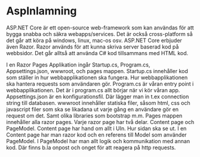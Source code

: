 # AspInlamning
ASP.NET Core är ett open-source web-framework som kan användas för att bygga snabba och säkra webapps/services. 
Det är också cross-platform så det går att köra på windows, linux, mac-os osv. 
ASP.NET Core erbjuder även Razor. Razor används för att kunna skriva server baserad kod på webbsidor. Det går alltså att använda C# kod tillsammans med HTML kod. 


I en Razor Pages Applikation ingår Startup.cs, Program.cs, Appsettings.json, wwwroot, och pages mappen. 
Startup.cs innehåller kod som ställer in hur webbapplikationen ska fungera. Hur webbapplikationen ska hantera requests som användaren gör.
Program.cs är våran entry point i webbapplikationen. Det är i program.cs allt börjar när vi kör våran app.
Appsettings.json är en konfigurationsfil. Där lägger man in t.ex connection string till databasen.
wwwroot innehåller statiska filer, såsom html, css och javascript filer som ska se likadana ut varje gång en användare gör en request om det. Samt olika libraries som bootstrap m.m.
Pages mappen innehåller alla razor pages. Varje razor page har två delar. Content page och PageModel. 
Content page har hand om allt i UIn. Hur sidan ska se ut. I en Content page har man razor kod och en referens till Model som använder PageModel.
I PageModel har man allt logik och kommunikation med annan kod. Där finns b.la onpost och onget för att reagera på http requests. 

